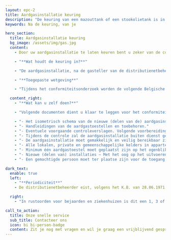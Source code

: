 ```yaml
---
layout: epc-2
title: Aardgasinstallatie keuring
description: "De keuring van een mazouttank of een stookolietank is in het merendeel van de gevallen verplicht"
keywords: Na de keuring, van je

hero_section:
  title: Aardgasinstallatie keuring
  bg_image: /assets/img/gas.jpg
  content:
    - Door uw aardgasinstallatie te laten keuren bent u zeker van de correcte plaatsing. Ophoping van gaslekken kunnen immers leiden tot brand- en/ of ontploffing. En een foutief geplaatste rookgasafvoer vormt een risico op CO-intoxicatie.

    - "**Wat houdt de keuring in?**"

    - "De aardgasinstallatie, na de gasteller van de distributienetbeheerder, wordt onderzocht. De controle omvat de gasleidingen, de gasverbruikstoestellen met hun voorzieningen voor verbrandingsgasafvoer en luchttoevoer en de ruimte waar deze in opgesteld staan en de documenten. Een meting bepaalt of de gasinstallatie lekdicht is. De deskundige maakt hierna een verslag op van het conformiteitsonderzoek, of slechts van het lekdichtheidsonderzoek indien u dit enkel nodig heeft. De opening van gasteller G4 of G6 kan gebeuren door enkel de distributienetbeheerder."

    - "**Toegepaste wetgeving**"

    - "Tijdens het conformiteitsonderzoek worden de volgende Belgische normen gebruikt: NBN D 51-003, NBN D 51-004, NBN B 61-001 en NBN B 61-002."

  content_right:
    - "**Wat kan u zelf doen?**"

    - "Volgende documenten dient u klaar te leggen voor het conformiteitsonderzoek:"

    - "- Het isometrisch schema van de nieuwe (delen van de) aardgasinstallatie in 3 exemplaren."
    - "- Handleidingen van de aardgastoestellen en toebehoren."
    - "- Eventuele voorgaande controleverslagen. Volgende voorbereidingen moet u treffen voor het onderzoek:"
    - "- Tijdens de controle zal de aardgasinstallatie buiten dienst gezet worden om ons toe te laten metingen uit te voeren."
    - "- De aardgasinstallatie moet gemakkelijk en veilig bereikbaar zijn."
    - "- Alle lokalen, private en gemeenschappelijke kelders in appartementsgebouwen, betrokken bij de aardgasinstallatie moeten gemakkelijk en veilig te betreden zijn."
    - "- Minimum één aardgastoestel moet geplaatst zijn op het ogenblik van het conformiteitsonderzoek. • In afwachting van het aansluiten van een toestel, moet elke leiding of kraan degelijk worden afgesloten met een metalen geschroefde stop of dop, zelfs wanneer de gasmeterkraan in gesloten stand verzegeld is."
    - "- Nieuwe (delen van) installaties – Met het oog op het uitvoeren van de dichtheidsproef dient men een T-stuk, afgesloten met een stop, te voorzien stroomafwaarts en in de nabijheid van: de gasmeter; de verbinding van het nieuwe met het bestaande gedeelte van een installatie; de sectioneerkraan."
    - "- Een gemachtigde persoon moet ter plaatse zijn voor de toegang, en het ondertekenen van de opdrachtgeving en zijn getuigschrift met isometrisch schema."

dark_text:
  enable: true
  left:
    - "**Periodiciteit**"
    - De distributienetbeheerder eist, volgens het K.B. van 28.06.1971, een conformiteitsverklaring voor de opening van de gasteller of wanneer de aardgasinstallatie vernieuwd of gewijzigd is. Op de arbeidsplaats legt men periodieke controles op volgens het KB van 28/05/2014.

  right:
    - "In rustoorden voor bejaarden en ziekenhuizen is dit een 1, 3 of 5-jaarlijkse controle. Een jaarlijkse controle wordt gevraagd in voetbalstadions. Een 3- of 5-jaarlijkse controle geldt voor de installaties in toeristische logies. Een controle kan worden opgelegd door de verzekeringsmaatschappij of andere instanties."

call_to_action:
  title: Onze snelle service
  sub_title: Contacteer ons
  icon: bi bi-person-badge
  content: Zit je nog met vragen en wil je graag een vrijblijvend gesprek aangaan? Of wil je graag een afspraak maken met één van onze experts voor een keuring? Contacteer ons gerust via 0484 469 960 OF <a href="mailto:info@asbecerti.be">info@asbecerti.be</a>
---
```

